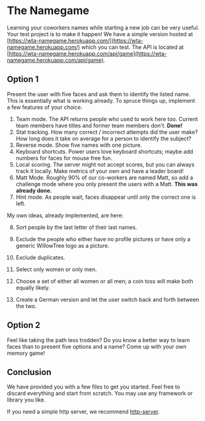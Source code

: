 # The Namegame

Learning your coworkers names while starting a new job can be very useful. Your test project is to make it happen! We have a simple version hosted at [https://wta-namegame.herokuapp.com/](https://wta-namegame.herokuapp.com/) which you can test. The API is located at [https://wta-namegame.herokuapp.com/api/game](https://wta-namegame.herokuapp.com/api/game).

## Option 1

Present the user with five faces and ask them to identify the listed name. This is essentially what is working already. To spruce things up, implement a few features of your choice.

1. Team mode. The API returns people who used to work here too. Current team members have titles and former team members don't. **Done!**
2. Stat tracking. How many correct / incorrect attempts did the user make? How long does it take on average for a person to identify the subject?
3. Reverse mode. Show five names with one picture.
4. Keyboard shortcuts. Power users love keyboard shortcuts; maybe add numbers for faces for mouse free fun.
5. Local scoring. The server might not accept scores, but you can always track it locally. Make metrics of your own and have a leader board!
6. Matt Mode. Roughly 90% of our co-workers are named Matt, so add a challenge mode where you only present the users with a Matt. **This was already done.**
7. Hint mode. As people wait, faces disappear until only the correct one is left.

My own ideas, already implemented, are here:

8. Sort people by the last letter of their last names.

9. Exclude the people who either have no profile pictures or have only a generic WillowTree logo as a picture.

10. Exclude duplicates. 

11. Select only women or only men.

12. Choose a set of either all women or all men; a coin toss will make both equally likely.

13. Create a German version and let the user switch back and forth between the two.

## Option 2

Feel like taking the path less trodden? Do you know a better way to learn faces than to present five options and a name? Come up with your own memory game!

## Conclusion

We have provided you with a few files to get you started. Feel free to discard everything and start from scratch. You may use any framework or library you like.

If you need a simple http server, we recommend [http-server](https://www.npmjs.org/package/http-server).
